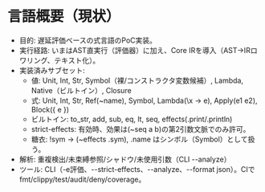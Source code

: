 # 言語概要（現状）

- 目的: 遅延評価ベースの式言語のPoC実装。
- 実行経路: いまはAST直実行（評価器）に加え、Core IRを導入（AST→IRロワリング、テキスト化）。
- 実装済みサブセット:
  - 値: Unit, Int, Str, Symbol（裸/コンストラクタ変数候補）, Lambda, Native（ビルトイン）, Closure
  - 式: Unit, Int, Str, Ref(~name), Symbol, Lambda(\x -> e), Apply(e1 e2), Block({ e })
  - ビルトイン: to_str, add, sub, eq, lt, seq, effects(.print/.println)
  - strict-effects: 有効時、効果は(~seq a b)の第2引数文脈でのみ許可。
  - 糖衣: !sym → (~effects .sym), .name はシンボル（Symbol）として扱う。
- 解析: 重複検出/未束縛参照/シャドウ/未使用引数（CLI --analyze）
- ツール: CLI（-e評価、--strict-effects、--analyze、--format json）。CIでfmt/clippy/test/audit/deny/coverage。
